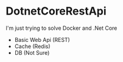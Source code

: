 # DotnetCoreRestApi

I'm just trying to solve Docker and .Net Core

- Basic Web Api (REST)
- Cache (Redis)
- DB (Not Sure)
